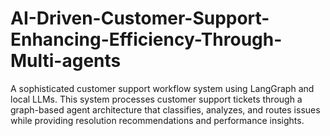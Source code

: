 # AI-Driven-Customer-Support-Enhancing-Efficiency-Through-Multi-agents
A sophisticated customer support workflow system using LangGraph and local LLMs. This system processes customer support tickets through a graph-based agent architecture that classifies, analyzes, and routes issues while providing resolution recommendations and performance insights.
